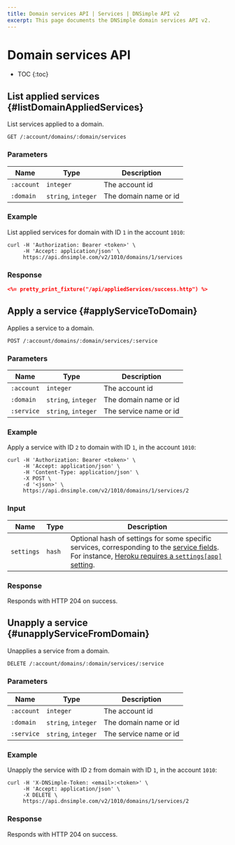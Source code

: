 ```yaml
---
title: Domain services API | Services | DNSimple API v2
excerpt: This page documents the DNSimple domain services API v2.
---
```


# Domain services API

* TOC
{:toc}


## List applied services {#listDomainAppliedServices}

List services applied to a domain.

~~~
GET /:account/domains/:domain/services
~~~

### Parameters

Name | Type | Description
-----|------|------------
`:account` | `integer` | The account id
`:domain` | `string`, `integer` | The domain name or id

### Example

List applied services for domain with ID `1` in the account `1010`:

    curl -H 'Authorization: Bearer <token>' \
         -H 'Accept: application/json' \
         https://api.dnsimple.com/v2/1010/domains/1/services

### Response

~~~json
<%= pretty_print_fixture("/api/appliedServices/success.http") %>
~~~

## Apply a service {#applyServiceToDomain}

Applies a service to a domain.

~~~
POST /:account/domains/:domain/services/:service
~~~

### Parameters

Name | Type | Description
-----|------|------------
`:account` | `integer` | The account id
`:domain` | `string`, `integer` | The domain name or id
`:service` | `string`, `integer` | The service name or id

### Example

Apply a service with ID `2` to domain with ID `1`, in the account `1010`:

~~~
curl -H 'Authorization: Bearer <token>' \
     -H 'Accept: application/json' \
     -H 'Content-Type: application/json' \
     -X POST \
     -d '<json>' \
     https://api.dnsimple.com/v2/1010/domains/1/services/2
~~~

### Input

Name | Type | Description
-----|------|------------
`settings` | `hash` | Optional hash of settings for some specific services, corresponding to the [service fields](https://github.com/aetrion/dnsimple-services#fields). For instance, [Heroku requires a `settings[app]` setting](https://github.com/aetrion/dnsimple-services/blob/master/services/heroku/config.json#L8-L14).

### Response

Responds with HTTP 204 on success.


## Unapply a service {#unapplyServiceFromDomain}

Unapplies a service from a domain.

~~~
DELETE /:account/domains/:domain/services/:service
~~~

### Parameters

Name | Type | Description
-----|------|------------
`:account` | `integer` | The account id
`:domain` | `string`, `integer` | The domain name or id
`:service` | `string`, `integer` | The service name or id

### Example

Unapply the service with ID `2` from domain with ID `1`, in the account `1010`:

~~~
curl -H 'X-DNSimple-Token: <email>:<token>' \
     -H 'Accept: application/json' \
     -X DELETE \
     https://api.dnsimple.com/v2/1010/domains/1/services/2
~~~

### Response

Responds with HTTP 204 on success.
